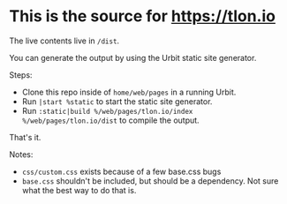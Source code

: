 # This is the source for https://tlon.io

The live contents live in `/dist`.

You can generate the output by using the Urbit static site generator.

Steps:

- Clone this repo inside of `home/web/pages` in a running Urbit.
- Run `|start %static` to start the static site generator.
- Run `:static|build %/web/pages/tlon.io/index %/web/pages/tlon.io/dist` to compile the output.

That's it.

Notes:

- `css/custom.css` exists because of a few base.css bugs
- `base.css` shouldn't be included, but should be a dependency. Not sure what the best way to do that is.
